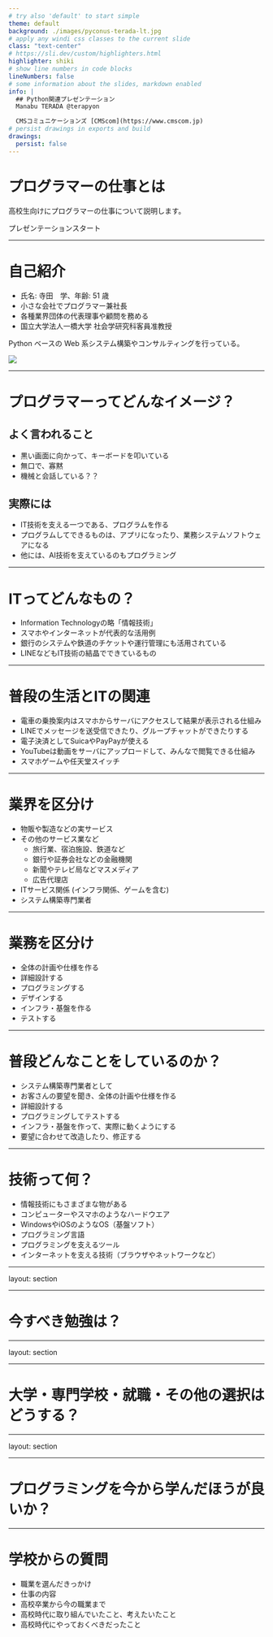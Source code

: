 ```yaml
---
# try also 'default' to start simple
theme: default
background: ./images/pyconus-terada-lt.jpg
# apply any windi css classes to the current slide
class: "text-center"
# https://sli.dev/custom/highlighters.html
highlighter: shiki
# show line numbers in code blocks
lineNumbers: false
# some information about the slides, markdown enabled
info: |
  ## Python関連プレゼンテーション
  Manabu TERADA @terapyon

  CMSコミュニケーションズ [CMScom](https://www.cmscom.jp)
# persist drawings in exports and build
drawings:
  persist: false
---
```


# プログラマーの仕事とは

高校生向けにプログラマーの仕事について説明します。

<div class="pt-12">
  <span @click="$slidev.nav.next" class="px-2 py-1 rounded cursor-pointer" hover="bg-white bg-opacity-10">
    プレゼンテーションスタート <carbon:arrow-right class="inline"/>
  </span>
</div>

<div class="abs-br m-6 flex gap-2">
  <a href="https://twitter.com/terapyon" target="_blank" alt="GitHub"
    class="text-xl icon-btn opacity-50 !border-none !hover:text-white">
    <carbon-logo-twitter />
  </a>
  <a href="https://github.com/terapyon/slides" target="_blank" alt="GitHub"
    class="text-xl icon-btn opacity-50 !border-none !hover:text-white">
    <carbon-logo-github />
  </a>
</div>

---

# 自己紹介

- 氏名: 寺田　学、年齢: 51 歳
- 小さな会社でプログラマー兼社長
- 各種業界団体の代表理事や顧問を務める
- 国立大学法人一橋大学 社会学研究科客員准教授

Python ベースの Web 系システム構築やコンサルティングを行っている。

<img src="images/me-main.jpg">

---

# プログラマーってどんなイメージ？

<div grid="~ cols-2 gap-4">
<div>

## よく言われること

- 黒い画面に向かって、キーボードを叩いている
- 無口で、寡黙
- 機械と会話している？？

</div>
<div v-click>

## 実際には

- IT技術を支える一つである、プログラムを作る
- プログラムしてできるものは、アプリになったり、業務システムソフトウェアになる
- 他には、AI技術を支えているのもプログラミング

</div>
</div>

---

# ITってどんなもの？

- Information Technologyの略「情報技術」
- スマホやインターネットが代表的な活用例
- 銀行のシステムや鉄道のチケットや運行管理にも活用されている
- LINEなどもIT技術の結晶でできているもの

---

# 普段の生活とITの関連

- 電車の乗換案内はスマホからサーバにアクセスして結果が表示される仕組み
- LINEでメッセージを送受信できたり、グループチャットができたりする
- 電子決済としてSuicaやPayPayが使える
- YouTubeは動画をサーバにアップロードして、みんなで閲覧できる仕組み
- スマホゲームや任天堂スイッチ

---

# 業界を区分け

- 物販や製造などの実サービス
- その他のサービス業など
    - 旅行業、宿泊施設、鉄道など
    - 銀行や証券会社などの金融機関
    - 新聞やテレビ局などマスメディア
    - 広告代理店
- ITサービス関係 (インフラ関係、ゲームを含む)
- システム構築専門業者

---

# 業務を区分け

- 全体の計画や仕様を作る
- 詳細設計する
- プログラミングする
- デザインする
- インフラ・基盤を作る
- テストする

---

# 普段どんなことをしているのか？

- システム構築専門業者として
- お客さんの要望を聞き、全体の計画や仕様を作る
- 詳細設計する
- プログラミングしてテストする
- インフラ・基盤を作って、実際に動くようにする
- 要望に合わせて改造したり、修正する

---

# 技術って何？

- 情報技術にもさまざまな物がある
- コンピューターやスマホのようなハードウエア
- WindowsやiOSのようなOS（基盤ソフト）
- プログラミング言語
- プログラミングを支えるツール
- インターネットを支える技術（ブラウザやネットワークなど）


---
layout: section

---

# 今すべき勉強は？

<!--
- 好きなことからやれば良いと思う
- すぐに何かを作りたいなら
    - プログラミング言語やツールなどを学んで何かを作ってみる
- じっくりやるなら
    - 変化の少ない基盤やベース技術を学ぶ
- IT技術にすぐに興味が持てないなら
    - 数学や物理といった基礎学力
- それもイマイチっていう人は
    - 国語や英語、社会でも良いので何かしらの学力を付けておく
    - 実際には仕様を書いたり、ドキュメント（技術文書など）を読むことが多いので言語や裏にある社会的な考え方は役に立つ
-->

---
layout: section

---

# 大学・専門学校・就職・その他の選択はどうする？


<!--
- 具体的に勉強したいものがある人
    - 大学の工学部などの情報工学科を目指す
    - 専門学校で技術を学ぶ
- そこまで具体的に決まっていないなら
    - 大学で幅広い知識を学び、その上で次の道を考えるのが良いと思う
- もし、プログラミング力などに自身があり、勉強よりも実践って思っている人は
    - 就職をして、力を付けていく
-->

---
layout: section

---

# プログラミングを今から学んだほうが良いか？


<!--
- いずれやることになるし、高校でも少しややることになる
- 嫌いになると辛いので、好きになれるように勉強できると良いとは思う
- ただ、すぐになんでもできるようになるわけではないので、頑張って着実に継続する必要がある
-->

---

# 学校からの質問

- 職業を選んだきっかけ
- 仕事の内容
- 高校卒業から今の職業まで
- 高校時代に取り組んでいたこと、考えたいたこと
- 高校時代にやっておくべきだったこと

<!--

- 職業を選んだきっかけ
    - 元々、電機制御メーカーの営業だった。
    - 大規模な設備投資などに影響される分野でつまらなくなった。さらに自分で物を作りたくなったので、プログラミングを勉強してプロのプログラマーになった
- 仕事の内容
    - 上記で回答済み
- 高校卒業から今の職業まで
    - 高校3年生は理系でした。
    - 専門学校に行こうかと思っていたが、高校の先生と親に強く押されて、工学部電気工学科に行った
    - 大学時代に強く挫折をし電気などの技術を離れたかったが、大学の教授に言われて、言葉は知っているので、メーカー営業の道へ行ったらどうだと言われた
    - 就職難が始まったときだったので大変だったが、30人程度のベンチャー系電機制御メーカの営業になる
    - IT系が楽しそうに見えた（2003年ごろ）
    - プログラミングを勉強して、専門性の高いシステム構築専門業を起業した
    - コミュニティなどを積極的に牽引して、さまざまな役割をもらった
    - 今は、業界団体の代表理事や顧問理事をやったり、大学で客員准教授をやることになった
- 高校時代に取り組んでいたこと、考えたいたこと
    - 写真部や生徒会で活動していた
    - 数学と物理は勉強していた
    - 英語は苦手で大変だったし、国語は全く興味を持たなかった
    - カメラ屋でアルバイト
- 高校時代にやっておくべきだったこと
    - 本を読む
    - 勉強できる力を付ける。（大学に行って挫折しなかったと思う）
-->


